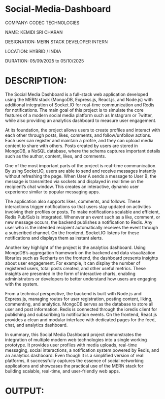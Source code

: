 # Social-Media-Dashboard

COMPANY: CODEC TECHNOLOGIES

NAME: KEMIDI SRI CHARAN

DESIGNATION: MERN STACK DEVELOPER INTERN

LOCATION: HYBRID / INDIA

DURATION: 05/09/2025 to 05/10/2025

# DESCRIPTION:

The Social Media Dashboard is a full-stack web application developed using the MERN stack (MongoDB, Express.js, React.js, and Node.js) with additional integration of Socket.IO for real-time communication and Redis for notifications. The main goal of this project is to simulate the core features of a modern social media platform such as Instagram or Twitter, while also providing an analytics dashboard to measure user engagement.

At its foundation, the project allows users to create profiles and interact with each other through posts, likes, comments, and follow/unfollow actions. Each user can register and maintain a profile, and they can upload media content to share with others. Posts created by users are stored in MongoDB, a NoSQL database, where the schema captures important details such as the author, content, likes, and comments.

One of the most important parts of the project is real-time communication. By using Socket.IO, users are able to send and receive messages instantly without refreshing the page. When User A sends a message to User B, the message is transmitted via sockets and displayed in real time on the recipient’s chat window. This creates an interactive, dynamic user experience similar to popular messaging apps.

The application also supports likes, comments, and follows. These interactions trigger notifications so that users stay updated on activities involving their profiles or posts. To make notifications scalable and efficient, Redis Pub/Sub is integrated. Whenever an event such as a like, comment, or new message occurs, the backend publishes a notification to Redis. Any user who is the intended recipient automatically receives the event through a subscribed channel. On the frontend, Socket.IO listens for these notifications and displays them as instant alerts.

Another key highlight of the project is the analytics dashboard. Using MongoDB’s aggregation framework on the backend and data visualization libraries such as Recharts on the frontend, the dashboard presents insights about user engagement. For example, it can display the number of registered users, total posts created, and other useful metrics. These insights are presented in the form of interactive charts, enabling administrators or developers to better understand how users are engaging with the system.

From a technical perspective, the backend is built with Node.js and Express.js, managing routes for user registration, posting content, liking, commenting, and analytics. MongoDB serves as the database to store all user and post information. Redis is connected through the ioredis client for publishing and subscribing to notification events. On the frontend, React.js provides a clean and modular interface with dedicated pages for the feed, chat, and analytics dashboard.

In summary, this Social Media Dashboard project demonstrates the integration of multiple modern web technologies into a single working prototype. It provides user profiles with media uploads, real-time messaging, social interactions, a notification system powered by Redis, and an analytics dashboard. Even though it is a simplified version of real platforms, it successfully captures the essence of social networking applications and showcases the practical use of the MERN stack for building scalable, real-time, and user-friendly web apps.

# OUTPUT:

